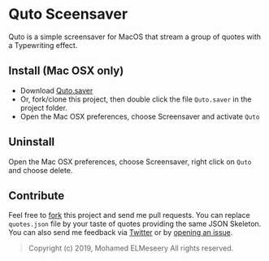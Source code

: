 Quto Sceensaver
====================

Quto is a simple screensaver for MacOS that stream a group of quotes with a Typewriting effect. 


## Install (Mac OSX only)

* Download [Quto.saver](https://github.com/Meseery2/Quto/releases/download/v0.0.2/Quto.saver.zip)
* Or, fork/clone this project, then double click the file `Quto.saver` in the project folder.
* Open the Mac OSX preferences, choose Screensaver and activate `Quto`

## Uninstall

Open the Mac OSX preferences, choose Screensaver, right click on `Quto` and choose delete.

## Contribute
Feel free to [fork](https://github.com/Meseery2/Quto/fork) this project and send me pull requests. You can replace `quotes.json` file by your taste of quotes providing the same JSON Skeleton.
You can also send me feedback via [Twitter](https://twitter.com/_Meseery) or by [opening an issue](https://github.com/Meseery2/Quto/issues).


<blockquote>
Copyright (c) 2019, Mohamed ELMeseery
All rights reserved.
</blockquote>

